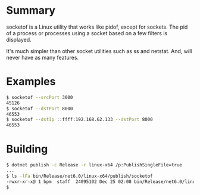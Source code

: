 # Summary

socketof is a Linux utility that works like pidof, except for sockets.  The pid of a
process or processes using a socket based on a few filters is displayed.

It's much simpler than other socket utilities such as ss and netstat.  And,
will never have as many features.

# Examples

```bash
$ socketof --srcPort 3000
45126
$ socketof --dstPort 8000
46553
$ socketof --dstIp ::ffff:192.168.62.133 --dstPort 8000
46553
```

# Building

```bash
$ dotnet publish -c Release -r linux-x64 /p:PublishSingleFile=true
...
$ ls -lFa bin/Release/net6.0/linux-x64/publish/socketof 
-rwxr-xr-x@ 1 bpm  staff  24095102 Dec 25 02:08 bin/Release/net6.0/linux-x64/publish/socketof*
$ 
```
